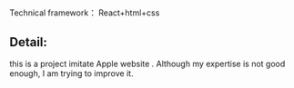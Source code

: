 
## 
Technical framework：
React+html+css
## Detail:
this is a project imitate Apple website . 
Although my expertise is not good enough, I am trying to improve it.
